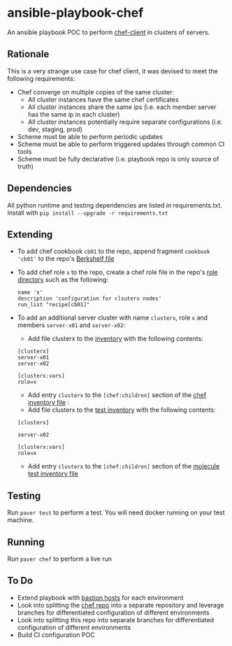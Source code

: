 # ansible-playbook-chef
An ansible playbook POC to perform [chef-client](https://docs.chef.io/ctl_chef_client.html#run-in-local-mode) in clusters of servers.

## Rationale
This is a very strange use case for chef client, it was devised to meet the following requirements:
* Chef converge on multiple copies of the same cluster:
    * All cluster instances have the same chef certificates
    * All cluster instances share the same ips (i.e. each member server has the same ip in each cluster)
    * All cluster instances potentially require separate configurations (i.e. dev, staging, prod)
* Scheme must be able to perform periodic updates
* Scheme must be able to perform triggered updates through common CI tools
* Scheme must be fully declarative (i.e. playbook repo is only source of truth)

## Dependencies
All python runtime and testing dependencies are listed in requirements.txt. Install with `pip install --upgrade -r requirements.txt`

## Extending
* To add chef cookbook `cb01` to the repo, append fragment `cookbook 'cb01'` to the repo's [Berkshelf file](/assets/chef-repo/Berksfile)
* To add chef role `x` to the repo, create a chef role file in the repo's [role directory](/assets/chef-repo/roles) such as the following:

    ```
    name 'x'
    description 'configuration for clsuterx nodes'
    run_list "recipe[cb01]"
    ```

* To add an additional server cluster with name `clusterx`, role `x` and members `server-x01` and `server-x02`:
    * Add file clusterx to the [inventory](/inventory) with the following contents:

    ```
    [clusterx]
    server-x01
    server-x02

    [clusterx:vars]
    role=x
    ```

    * Add entry `clusterx` to the `[chef:children]` section of the [chef inventory file](/inventory/chef) :
    * Add file clusterx to the [test inventory](/test/inventory) with the following contents:

    ```
    [clusterx]
    
    server-x02

    [clusterx:vars]
    role=x
    ```

    * Add entry `clusterx` to the `[chef:children]` section of the [molecule test inventory file](/test/inventory/molecule)


## Testing
Run `paver test` to perform a test. You will need docker running on your test machine.

## Running
Run `paver chef` to perform a live run

## To Do
* Extend playbook with [bastion hosts](http://blog.scottlowe.org/2015/12/24/running-ansible-through-ssh-bastion-host/) for each environment
* Look into splitting the [chef repo](/assets/chef-repo) into a separate repository and leverage branches for differentiated configuration of different environments
* Look into splitting this repo into separate branches for differentiated configuration of different environments
* Build CI configuration POC

